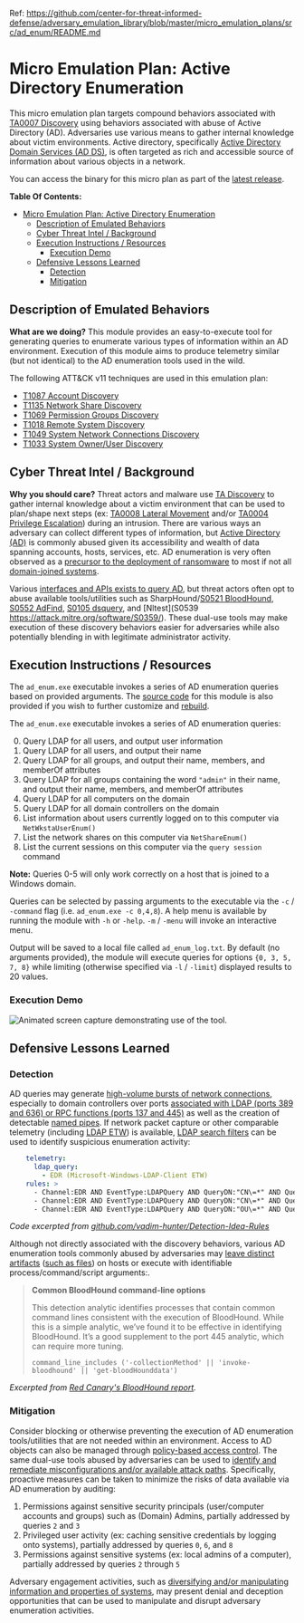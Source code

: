 Ref: https://github.com/center-for-threat-informed-defense/adversary_emulation_library/blob/master/micro_emulation_plans/src/ad_enum/README.md
# Micro Emulation Plan: Active Directory Enumeration

This micro emulation plan targets compound behaviors associated with [TA0007
Discovery](https://attack.mitre.org/tactics/TA0007/) using behaviors associated
with abuse of Active Directory (AD). Adversaries use various means to gather
internal knowledge about victim environments. Active directory, specifically
[Active Directory Domain Services (AD
DS)](https://docs.microsoft.com/windows-server/identity/ad-ds/get-started/virtual-dc/active-directory-domain-services-overview),
is often targeted as rich and accessible source of information about various
objects in a network.

You can access the binary for this micro plan as part of the [latest release](https://github.com/center-for-threat-informed-defense/adversary_emulation_library/releases). 

**Table Of Contents:**
- [Micro Emulation Plan: Active Directory Enumeration](#micro-emulation-plan-active-directory-enumeration)
  - [Description of Emulated Behaviors](#description-of-emulated-behaviors)
  - [Cyber Threat Intel / Background](#cyber-threat-intel--background)
  - [Execution Instructions / Resources](#execution-instructions--resources)
    - [Execution Demo](#execution-demo)
  - [Defensive Lessons Learned](#defensive-lessons-learned)
    - [Detection](#detection)
    - [Mitigation](#mitigation)

## Description of Emulated Behaviors

**What are we doing?** This module provides an easy-to-execute tool for
generating queries to enumerate various types of information within an AD
environment. Execution of this module aims to produce telemetry similar (but not
identical) to the AD enumeration tools used in the wild.

The following ATT&CK v11 techniques are used in this emulation plan:

* [T1087 Account Discovery](https://attack.mitre.org/techniques/T1087)
* [T1135 Network Share Discovery](https://attack.mitre.org/techniques/T1135)
* [T1069 Permission Groups Discovery](https://attack.mitre.org/techniques/T1069)
* [T1018 Remote System Discovery](https://attack.mitre.org/techniques/T1018)
* [T1049 System Network Connections Discovery](https://attack.mitre.org/techniques/T1049)
* [T1033 System Owner/User Discovery](https://attack.mitre.org/techniques/T1033)

## Cyber Threat Intel / Background

**Why you should care?** Threat actors and malware use [TA
Discovery](https://attack.mitre.org/tactics/TA0007/) to gather internal
knowledge about a victim environment that can be used to plan/shape next steps
(ex: [TA0008 Lateral Movement](https://attack.mitre.org/tactics/TA0008/) and/or
[TA0004 Privilege Escalation](https://attack.mitre.org/tactics/TA0004/)) during
an intrusion. There are various ways an adversary can collect different types of
information, but [Active Directory
(AD)](https://docs.microsoft.com/windows-server/identity/ad-ds/get-started/virtual-dc/active-directory-domain-services-overview)
is commonly abused given its accessibility and wealth of data spanning accounts,
hosts, services, etc. AD enumeration is very often observed as a [precursor to
the deployment of
ransomware](https://thedfirreport.com/wp-content/uploads/2022/06/SANS-Ransomware-Summit-2022-Can-You-Detect-This.pdf)
to most if not all [domain-joined
systems](https://posts.specterops.io/bloodhound-versus-ransomware-a-defenders-guide-28147dedb73b).

Various [interfaces and APIs exists to query
AD](https://docs.microsoft.com/windows/win32/ad/choosing-the-search-technology),
but threat actors often opt to abuse available tools/utilities such as
SharpHound/[S0521 BloodHound](https://attack.mitre.org/software/S0521/), [S0552
AdFind](https://attack.mitre.org/software/S0552/), [S0105
dsquery](https://attack.mitre.org/software/S0105/), and [Nltest](S0539
https://attack.mitre.org/software/S0359/). These dual-use tools may make
execution of these discovery behaviors easier for adversaries while also
potentially blending in with legitimate administrator activity.

## Execution Instructions / Resources

The `ad_enum.exe` executable invokes a series of AD enumeration queries based on
provided arguments. The [source code](ad_enum.cs) for this module is also
provided if you wish to further customize and [rebuild](BUILD.md).

The `ad_enum.exe` executable invokes a series of AD enumeration queries:

0. Query LDAP for all users, and output user information
1. Query LDAP for all users, and output their name
2. Query LDAP for all groups, and output their name, members, and memberOf attributes
3. Query LDAP for all groups containing the word `"admin"` in their name, and
   output their name, members, and memberOf attributes
4. Query LDAP for all computers on the domain
5. Query LDAP for all domain controllers on the domain
6. List information about users currently logged on to this computer via
   `NetWkstaUserEnum()`
7. List the network shares on this computer via `NetShareEnum()`
8. List the current sessions on this computer via the `query session` command

**Note:** Queries 0-5 will only work correctly on a host that is joined to a
Windows domain.

Queries can be selected by passing arguments to the executable via the `-c` /
`-command` flag (i.e. `ad_enum.exe -c 0,4,8`). A help menu is available by
running the module with `-h` or `-help`. `-m` / `-menu` will invoke an
interactive menu.

Output will be saved to a local file called `ad_enum_log.txt`. By default (no
arguments provided), the module will execute queries for options `{0, 3, 5, 7,
8}` while limiting (otherwise specified via `-l` / `-limit`) displayed results
to 20 values.

### Execution Demo

![Animated screen capture demonstrating use of the tool.](docs/adEnum.gif)

## Defensive Lessons Learned

### Detection

AD queries may generate [high-volume bursts of network
connections]((https://redcanary.com/threat-detection-report/threats/bloodhound/)),
especially to domain controllers over ports [associated with LDAP (ports 389 and
636) or RPC functions (ports 137 and
445)](https://blog.menasec.net/2019/02/threat-hunting-7-detecting.html) as well
as the creation of detectable [named pipes](../named_pipes/README.md). If
network packet capture or other comparable telemetry (including [LDAP
ETW](https://github.com/SigmaHQ/sigma/blob/33b370d49bd6aed85bd23827aa16a50bd06d691a/rules/windows/builtin/ldap/win_ldap_recon.yml))
is available, [LDAP search
filters](https://techcommunity.microsoft.com/t5/microsoft-defender-for-endpoint/hunting-for-reconnaissance-activities-using-ldap-search-filters/ba-p/824726)
can be used to identify suspicious enumeration
activity:

```yaml
    telemetry:
      ldap_query:
        - EDR (Microsoft-Windows-LDAP-Client ETW)
    rules: >
      - Channel:EDR AND EventType:LDAPQuery AND QueryDN:"CN\=*" AND QueryFilter.keyword:/member\=\*/
      - Channel:EDR AND EventType:LDAPQuery AND QueryDN:"CN\=*" AND QueryFilter.keyword:/member\=\*/ AND QueryFilterAttributes.keyword:/member\;range\=0\-\*/
      - Channel:EDR AND EventType:LDAPQuery AND QueryDN:"OU\=*" AND QueryFilter:"*\(samAccountType\=805306368\)\(samAccountType\=805306369\)*"
```

*Code excerpted from [github.com/vadim-hunter/Detection-Idea-Rules](https://github.com/vadim-hunter/Detection-Ideas-Rules/blob/main/Tools/BloodHound.yaml)*

Although not directly associated with the discovery behaviors, various AD
enumeration tools commonly abused by adversaries may [leave distinct
artifacts](https://github.com/vadim-hunter/Detection-Ideas-Rules/blob/main/Tools/BloodHound.yaml)
([such as files](https://thedfirreport.com/2022/03/07/2021-year-in-review/)) on
hosts or execute with
identifiable process/command/script
arguments:.

> **Common BloodHound command-line options**
>
> This detection analytic identifies processes that contain common command lines
> consistent with the execution of BloodHound. While this is a simple analytic,
> we’ve found it to be effective in identifying BloodHound. It’s a good
> supplement to the port 445 analytic, which can require more tuning.
>
> ```
> command_line_includes ('-collectionMethod' || 'invoke-bloodhound' || 'get-bloodHounddata')
> ```
*Excerpted from [Red Canary's BloodHound
report](https://redcanary.com/threat-detection-report/threats/bloodhound/).*

### Mitigation

Consider blocking or otherwise preventing the execution of AD enumeration
tools/utilities that are not needed within an environment. Access to AD objects
can also be managed through [policy-based access
control](https://docs.microsoft.com/windows/win32/ad/how-access-control-works-in-active-directory-domain-services).
The same dual-use tools abused by adversaries can be used to [identify and
remediate misconfigurations and/or available attack
paths](https://posts.specterops.io/bloodhound-versus-ransomware-a-defenders-guide-28147dedb73b).
Specifically, proactive measures can be taken to minimize the risks of data
available via AD enumeration by auditing:

1. Permissions against sensitive security principals (user/computer accounts and
   groups) such as (Domain) Admins, partially addressed by queries `2` and `3`
2. Privileged user activity (ex: caching sensitive credentials by logging onto
   systems), partially addressed by queries `0`, `6`, and `8`
3. Permissions against sensitive systems (ex: local admins of a computer),
   partially addressed by queries `2` through `5`

Adversary engagement activities, such as [diversifying and/or manipulating
information and properties of systems](https://engage.mitre.org/matrix/), may
present denial and deception opportunities that can be used to manipulate and
disrupt adversary enumeration activities.
